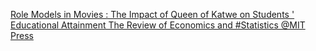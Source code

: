 [Role Models in Movies : The Impact of Queen of Katwe on Students ' Educational Attainment   The Review of Economics and #Statistics   @MIT Press](https://qi.tc/qi/111871)
